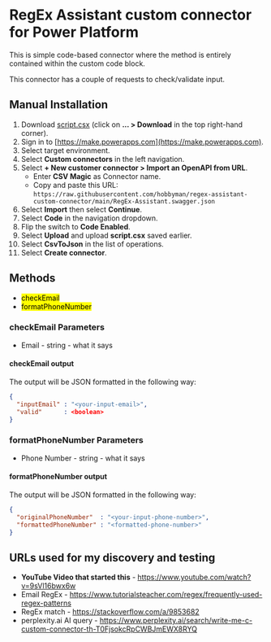 # RegEx Assistant custom connector for Power Platform

This is simple code-based connector where the method is entirely contained within the custom code block.

This connector has a couple of requests to check/validate input.

<!--
## Installation

There are two ways to install the connector:
-->

## Manual Installation

1. Download [script.csx](https://raw.githubusercontent.com/hobbyman/regex-assistant-custom-connector/main/script.csx) (click on **... > Download** in the top right-hand corner).
2. Sign in to [https://make.powerapps.com](https://make.powerapps.com).
3. Select target environment.
4. Select **Custom connectors** in the left navigation.
5. Select **+ New customer connector > Import an OpenAPI from URL**.
   * Enter **CSV Magic** as Connector name.
   * Copy and paste this URL: `https://raw.githubusercontent.com/hobbyman/regex-assistant-custom-connector/main/RegEx-Assistant.swagger.json`
6. Select **Import** then select **Continue**.
7. Select **Code** in the navigation dropdown.
8. Flip the switch to **Code Enabled**.
9. Select **Upload** and upload **script.csx** saved earlier.
10. Select **CsvToJson** in the list of operations.
11. Select **Create connector**.

<!--
### Power Platform CLI (recommended)

What do you need?

* Audacity to use command line
* [Microsoft Power Platform CLI](https://learn.microsoft.com/power-platform/developer/cli/introduction)

#### Steps

1. Create auth profile if you don't have one already and make it active.

   ```shell
   pac auth create -n Code -u https://yoururl.crmN.dynamics.com
   pac auth select -n Code
   ```

1. Upload custom connector

   ```shell
   pac connector create --settings-file settings.json
   ```

-->


## Methods
* <mark>checkEmail</mark>
* <mark>formatPhoneNumber</mark>


### checkEmail Parameters
* Email - string - what it says

#### checkEmail output
The output will be JSON formatted in the following way:
```json
{
  "inputEmail" : "<your-input-email>",
  "valid"      : <boolean>
}
```

### formatPhoneNumber Parameters
* Phone Number - string - what it says

#### formatPhoneNumber output
The output will be JSON formatted in the following way:
```json
{
  "originalPhoneNumber"  : "<your-input-phone-number>",
  "formattedPhoneNumber" : "<formatted-phone-number>"
}
```

## URLs used for my discovery and testing
- **YouTube Video that started this** - https://www.youtube.com/watch?v=9sVl16bwx6w
- Email RegEx - https://www.tutorialsteacher.com/regex/frequently-used-regex-patterns
- RegEx match - https://stackoverflow.com/a/9853682
- perplexity.ai AI query - https://www.perplexity.ai/search/write-me-c-custom-connector-th-T0FjsokcRpCWBJmEWX8RYQ
